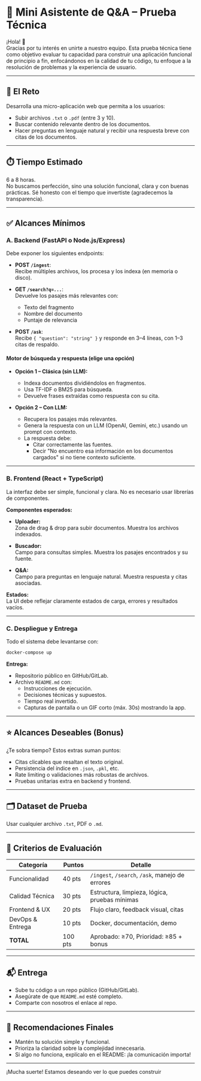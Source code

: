 # 🧠 Mini Asistente de Q&A – Prueba Técnica

¡Hola! 👋  
Gracias por tu interés en unirte a nuestro equipo. Esta prueba técnica tiene como objetivo evaluar tu capacidad para construir una aplicación funcional de principio a fin, enfocándonos en la calidad de tu código, tu enfoque a la resolución de problemas y la experiencia de usuario.

---

## 🚀 El Reto

Desarrolla una micro-aplicación web que permita a los usuarios:

- Subir archivos `.txt` o `.pdf` (entre 3 y 10).
- Buscar contenido relevante dentro de los documentos.
- Hacer preguntas en lenguaje natural y recibir una respuesta breve con citas de los documentos.

---

## ⏱️ Tiempo Estimado

6 a 8 horas.  
No buscamos perfección, sino una solución funcional, clara y con buenas prácticas. Sé honesto con el tiempo que invertiste (agradecemos la transparencia).

---

## ✅ Alcances Mínimos

### A. Backend (FastAPI o Node.js/Express)

Debe exponer los siguientes endpoints:

- **POST `/ingest`**:  
  Recibe múltiples archivos, los procesa y los indexa (en memoria o disco).

- **GET `/search?q=...`**:  
  Devuelve los pasajes más relevantes con:
  - Texto del fragmento
  - Nombre del documento
  - Puntaje de relevancia

- **POST `/ask`**:  
  Recibe `{ "question": "string" }` y responde en 3–4 líneas, con 1–3 citas de respaldo.

#### Motor de búsqueda y respuesta (elige una opción)

- **Opción 1 – Clásica (sin LLM):**
  - Indexa documentos dividiéndolos en fragmentos.
  - Usa TF-IDF o BM25 para búsqueda.
  - Devuelve frases extraídas como respuesta con su cita.

- **Opción 2 – Con LLM:**
  - Recupera los pasajes más relevantes.
  - Genera la respuesta con un LLM (OpenAI, Gemini, etc.) usando un prompt con contexto.
  - La respuesta debe:
    - Citar correctamente las fuentes.
    - Decir "No encuentro esa información en los documentos cargados" si no tiene contexto suficiente.

---

### B. Frontend (React + TypeScript)

La interfaz debe ser simple, funcional y clara. No es necesario usar librerías de componentes.

**Componentes esperados:**

- **Uploader:**  
  Zona de drag & drop para subir documentos. Muestra los archivos indexados.

- **Buscador:**  
  Campo para consultas simples. Muestra los pasajes encontrados y su fuente.

- **Q&A:**  
  Campo para preguntas en lenguaje natural. Muestra respuesta y citas asociadas.

**Estados:**  
La UI debe reflejar claramente estados de carga, errores y resultados vacíos.

---

### C. Despliegue y Entrega

Todo el sistema debe levantarse con:

```bash
docker-compose up
```

**Entrega:**

- Repositorio público en GitHub/GitLab.
- Archivo `README.md` con:
  - Instrucciones de ejecución.
  - Decisiones técnicas y supuestos.
  - Tiempo real invertido.
  - Capturas de pantalla o un GIF corto (máx. 30s) mostrando la app.

---

## ⭐ Alcances Deseables (Bonus)

¿Te sobra tiempo? Estos extras suman puntos:

- Citas clicables que resaltan el texto original.
- Persistencia del índice en `.json`, `.pkl`, etc.
- Rate limiting o validaciones más robustas de archivos.
- Pruebas unitarias extra en backend y frontend.

---

## 🗂️ Dataset de Prueba

Usar cualquier archivo `.txt`, PDF o `.md`.

---

## 💯 Criterios de Evaluación

| Categoría         | Puntos | Detalle                                        |
|-------------------|--------|------------------------------------------------|
| Funcionalidad     | 40 pts | `/ingest`, `/search`, `/ask`, manejo de errores|
| Calidad Técnica   | 30 pts | Estructura, limpieza, lógica, pruebas mínimas  |
| Frontend & UX     | 20 pts | Flujo claro, feedback visual, citas            |
| DevOps & Entrega  | 10 pts | Docker, documentación, demo                    |
| **TOTAL**         | 100 pts| Aprobado: ≥70, Prioridad: ≥85 + bonus          |

---

## 📬 Entrega

- Sube tu código a un repo público (GitHub/GitLab).
- Asegúrate de que `README.md` esté completo.
- Comparte con nosotros el enlace al repo.

---

## 🎯 Recomendaciones Finales

- Mantén tu solución simple y funcional.
- Prioriza la claridad sobre la complejidad innecesaria.
- Si algo no funciona, explícalo en el README: ¡la comunicación importa!

---

¡Mucha suerte! Estamos deseando ver lo que puedes construir
